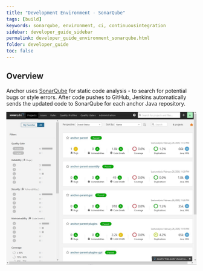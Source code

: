 ```yaml
---
title: "Development Environment - SonarQube"
tags: [build]
keywords: sonarqube, environment, ci, continuousintegration
sidebar: developer_guide_sidebar
permalink: developer_guide_environment_sonarqube.html
folder: developer_guide
toc: false
---
```


## Overview

Anchor uses [SonarQube](https://www.sonarqube.org/) for static code analysis - to search for potential bugs or style errors. After code pushes to GitHub, Jenkins automatically sends the updated code to SonarQube for each anchor Java repository.

![sonarqube.png](/images/developer_guide/sonarqube.jpg)